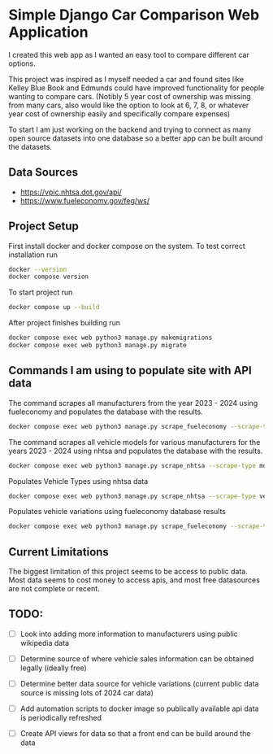 # Simple Django Car Comparison Web Application

I created this web app as I wanted an easy tool to compare different car options.

This project was inspired as I myself needed a car and found sites like Kelley Blue Book and Edmunds could have improved functionality for people wanting to compare cars.  (Notibly 5 year cost of ownership was missing from many cars, also would like the option to look at 6, 7, 8, or whatever year cost of ownership easily and specifically compare expenses)

To start I am just working on the backend and trying to connect as many open source datasets into one database so a better app can be built around the datasets.

## Data Sources

- https://vpic.nhtsa.dot.gov/api/
- https://www.fueleconomy.gov/feg/ws/


## Project Setup

First install docker and docker compose on the system.  To test correct installation run 
```sh
docker --version
docker compose version
```

To start project run
```sh
docker compose up --build
```

After project finishes building run
```sh
docker compose exec web python3 manage.py makemigrations
docker compose exec web python3 manage.py migrate
```



## Commands I am using to populate site with API data

The command scrapes all manufacturers from the year 2023 - 2024 using fueleconomy and populates the database with the results.
```sh
docker compose exec web python3 manage.py scrape_fueleconomy --scrape-type manufacturers --start-year 2023 --end-year 2024
```

The command scrapes all vehicle models for various manufacturers for the years 2023 - 2024 using nhtsa and populates the database with the results.
```sh
docker compose exec web python3 manage.py scrape_nhtsa --scrape-type models --start-year 2023 --end-year 2024
```

Populates Vehicle Types using nhtsa data
```sh
docker compose exec web python3 manage.py scrape_nhtsa --scrape-type vehicle_types --start-year 2023 --end-year 2024
```

Populates vehicle variations using fueleconomy database results
```sh
docker compose exec web python3 manage.py scrape_fueleconomy --scrape-type variations --start-year 2023 --end-year 2024
```

## Current Limitations

The biggest limitation of this project seems to be access to public data.  Most data seems to cost money to access apis, and most free datasources are not complete or recent.


## TODO:

- [ ] Look into adding more information to manufacturers using public wikipedia data
- [ ] Determine source of where vehicle sales information can be obtained legally (ideally free)
- [ ] Determine better data source for vehicle variations (current public data source is missing lots of 2024 car data)
- [ ] Add automation scripts to docker image so publically available api data is periodically refreshed
- [ ] Create API views for data so that a front end can be build around the data


